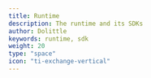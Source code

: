 ```yaml
---
title: Runtime
description: The runtime and its SDKs
author: Dolittle
keywords: runtime, sdk
weight: 20
type: "space"
icon: "ti-exchange-vertical"
---
```

